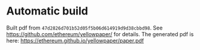 # Automatic build
Built pdf from `47d2826d701b52d05f5b06d614919d9d38cbbd98`. See https://github.com/ethereum/yellowpaper/ for details.
The generated pdf is here: https://ethereum.github.io/yellowpaper/paper.pdf
